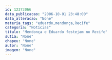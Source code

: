 ```yaml
---
id: 12373066
data_publicacao: "2006-10-01 23:48:00"
data_alteracao: "None"
materia_tags: "eduardo,mendonça,Recife"
categoria: "Notícias"
titulo: "Mendonça e Eduardo festejam no Recife"
sutia: "None"
chapeu: "None"
autor: "None"
imagem: "None"
---
```

<p> </p>
